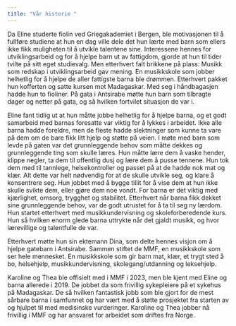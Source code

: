 ```yaml
---
title: "Vår historie "
---
```

Da Eline studerte fiolin ved Griegakademiet i Bergen, ble motivasjonen til å fullføre studiene at hun en dag ville dele det hun lærte med barn som ellers ikke fikk muligheten til å utvikle talentene sine. Interessene hennes for utviklingsarbeid og for å hjelpe barn ut av fattigdom, gjorde at hun til tider tvilte på sitt eget studievalg. Men etterhvert falt brikkene på plass: Musikk som redskap i utviklingsarbeid gav mening. En musikkskole som jobber helhetlig for å hjelpe de aller fattigste barna ble drømmen.  Etterhvert pakket hun kofferten og satte kursen mot Madagaskar. Med seg i håndbagasjen hadde hun to fioliner. På gata i Antsirabe møtte hun barn som tilbragte dager og netter på gata, og så hvilken fortvilet situasjon de var i.

 

Eline fant tidlig ut at hun måtte jobbe helhetlig for å hjelpe barna, og et godt samarbeid med barnas foresatte var viktig for å lykkes i arbeidet. Ikke alle barna hadde foreldre, men de fleste hadde slektninger som kunne ta vare på dem om de bare fikk litt hjelp og støtte på veien.  I møte med barn som levde på gaten var det grunnleggende behov som måtte dekkes og grunnleggende ting som skulle læres. Hun måtte lære dem å vaske hender, klippe negler, ta dem til offentlig dusj og lære dem å pusse tennene. Hun tok dem med til tannlege, helsekontroller og passet på at de hadde nok mat og klær. Alt dette var helt nødvendig for at de skulle utvikle seg, og klare å konsentrere seg. Hun jobbet med å bygge tillit for å vise dem at hun ikke skulle svikte dem, eller gjøre dem noe vondt. For barna er det viktig med kjærlighet, omsorg, trygghet og stabilitet. Etterhvert når barna fikk dekket sine grunnleggende behov, var de godt utrustet for å ta til seg ny lærdom. Hun startet etterhvert med musikkundervisning og skoleforberedende kurs. Hun så hvilken enorm glede barna uttrykte når det gjaldt musikk, og hvor lærevillige og talentfulle de var.  





Etterhvert møtte hun sin ektemann Dina, som delte hennes visjon om å hjelpe gatebarn i Antsirabe. Sammen stiftet de MMF, en musikkskole som ser hele mennesket. En musikkskole som gir barn mat, klær, et trygt sted å bo, helsehjelp, musikkundervisning, skolegang/utdanning og leksehjelp. 



Karoline og Thea ble offisielt med i MMF i 2023, men ble kjent med Eline og barna allerede i  2019. De jobbet da som frivillig sykepleiere på et sykehus på Madagaskar.  De så hvilken fantastisk jobb som ble gjort for de mest sårbare barna i samfunnet og har vært med å støtte prosjektet fra starten av og hjulpet til med medisinske vurderinger. Karoline og Thea jobber nå frivillig i MMF og har ansvaret for arbeidet som driftes fra Norge.
